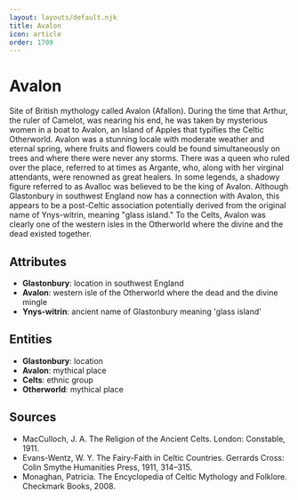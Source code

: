 ```yaml
---
layout: layouts/default.njk
title: Avalon
icon: article
order: 1709
---
```

# Avalon

Site of British mythology called Avalon (Afallon). During the time that Arthur, the ruler of Camelot, was nearing his end, he was taken by mysterious women in a boat to Avalon, an Island of Apples that typifies the Celtic Otherworld. Avalon was a stunning locale with moderate weather and eternal spring, where fruits and flowers could be found simultaneously on trees and where there were never any storms. There was a queen who ruled over the place, referred to at times as Argante, who, along with her virginal attendants, were renowned as great healers. In some legends, a shadowy figure referred to as Avalloc was believed to be the king of Avalon. Although Glastonbury in southwest England now has a connection with Avalon, this appears to be a post-Celtic association potentially derived from the original name of Ynys-witrin, meaning "glass island." To the Celts, Avalon was clearly one of the western isles in the Otherworld where the divine and the dead existed together.

## Attributes

- **Glastonbury**: location in southwest England
- **Avalon**: western isle of the Otherworld where the dead and the divine mingle
- **Ynys-witrin**: ancient name of Glastonbury meaning 'glass island'

## Entities

- **Glastonbury**: location
- **Avalon**: mythical place
- **Celts**: ethnic group
- **Otherworld**: mythical place

## Sources

- MacCulloch, J. A. The Religion of the Ancient Celts. London: Constable, 1911.
- Evans-Wentz, W. Y. The Fairy-Faith in Celtic Countries. Gerrards Cross: Colin Smythe Humanities Press, 1911, 314–315.
- Monaghan, Patricia. The Encyclopedia of Celtic Mythology and Folklore. Checkmark Books, 2008.


